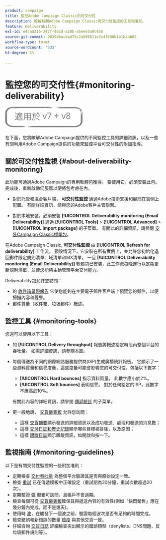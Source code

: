 ```yaml
---
product: campaign
title: 監控Adobe Campaign Classic的可交付性
description: 瞭解有關Adobe Campaign Classic可交付性監控的工具和准則。
feature: Deliverability
exl-id: e4caa316-242f-46cd-a20b-a5eee5a0c456
source-git-commit: 9839dbacda475c2a586811e3c4f686b1b1baab05
workflow-type: tm+mt
source-wordcount: '533'
ht-degree: 1%

---
```


# 監控您的可交付性{#monitoring-deliverability}

![](../../assets/common.svg)

在下面，您將瞭解Adobe Campaign提供的不同監控工具的詳細資訊，以及一些有關利用Adobe Campaign提供的功能來監控平台可交付性的附加指導。

## 關於可交付性監視 {#about-deliverability-monitoring}

此功能可通過Adobe Campaign的專用軟體包獲得。 要使用它，必須安裝此包。 完成後，重新啟動伺服器以便將包考慮在內。
* 對於托管和混合客戶端， **可交付性監控** 通過Adobe技術支援和顧問在實例上配置。 有關詳細資訊，請與您的Adobe客戶主管聯繫。

* 對於本地安裝，必須安裝 **[!UICONTROL Deliverability monitoring (Email Deliverability)]** 通過 **[!UICONTROL Tools]** > **[!UICONTROL Advanced]** > **[!UICONTROL Import package]** 的子菜單。 有關此的詳細資訊，請參閱 [安裝Campaign Classic標準包](../../installation/using/installing-campaign-standard-packages.md)。

在Adobe Campaign Classic, **可交付性監控** 由 **[!UICONTROL Refresh for deliverability]** 工作流。 預設情況下，它安裝在所有實例上，並允許您初始化退回郵件限定規則清單、域清單和MX清單。 一旦 **[!UICONTROL Deliverability monitoring (Email Deliverability)]** 軟體包已安裝，此工作流每晚運行以定期更新規則清單，並使您能夠主動管理平台交付能力。

Deliverability包允許您訪問：

* 的 [收件箱呈現報告](inbox-rendering.md) 它使您能夠在主要電子郵件客戶端上預覽您的郵件，以便掃描內容和聲譽。
* 郵件質量（收件箱、垃圾郵件）概述。

## 監控工具 {#monitoring-tools}

您還可以使用以下工具：

* 的 **[!UICONTROL Delivery throughput]** 報告將概述給定時段內整個平台的吞吐量。 如需詳細資訊，請參閱[本節](../../reporting/using/global-reports.md#delivery-throughput)。
* 每個傳送為不同的網際網路服務提供商(ISP)生成廣播統計報告。 它顯示了一些資料質量和信譽度量，這些度量可能會影響您的可交付性，包括以下數字：
   * **[!UICONTROL Hard bounces]** 指示資料質量。 此數字應小於2%。
   * **[!UICONTROL Soft bounces]** 表明信譽。 對於任何給定的ISP，此數字不應高於10%。

   有關此內容的詳細資訊，請參閱 [傳遞統計](../../reporting/using/global-reports.md#delivery-statistics) 的子菜單。
* 更一般地說， [交貨儀表板](about-delivery-monitoring.md) 允許您訪問：
   * 這樣 [交貨摘要](delivery-dashboard.md#delivery-summary)顯示發送的詳細資訊以及成功發送、處理和發送的消息數；
   * 這樣 [交付日誌和歷史記錄](delivery-dashboard.md#delivery-logs-and-history)顯示哪些目標被排除，以及原因；
   * 這樣 [跟蹤日誌](delivery-dashboard.md#tracking-logs)顯示跟蹤資訊，如開啟和按一下。

## 監視指南 {#monitoring-guidelines}

以下是有關交付性監控的一些附加准則：

* 定期檢查 [交付吞吐量](../../reporting/using/global-reports.md#delivery-throughput) 為整個平台驗證其是否與原始設定一致。
* 檢查 [重試](understanding-delivery-failures.md#retries-after-a-delivery-temporary-failure) 已在傳遞模板中正確設定（重試期為30分鐘，重試次數超過20次）。
* 定期驗證 [彈](understanding-delivery-failures.md#bounce-mail-management) 郵箱可訪問，且帳戶不會過期。
* 檢查每個可從 [交貨儀表板](delivery-dashboard.md)確保其與遞送內容的有效性(例如「快閃銷售」應在幾分鐘內完成，而不是幾天)。
* 使用時 [波](steps-sending-the-delivery.md#sending-using-multiple-waves)，在觸發下一個波之前，驗證每個波次是否有足夠的時間完成。
* 檢查錯誤和新錯誤的數量 [檢疫](understanding-quarantine-management.md) 與其他交貨一致。
* 仔細咨詢 [交貨日誌](delivery-dashboard.md#delivery-logs-and-history) 詳細檢查突出顯示的錯誤類型（denylists、DNS問題、反垃圾郵件規則等）。
